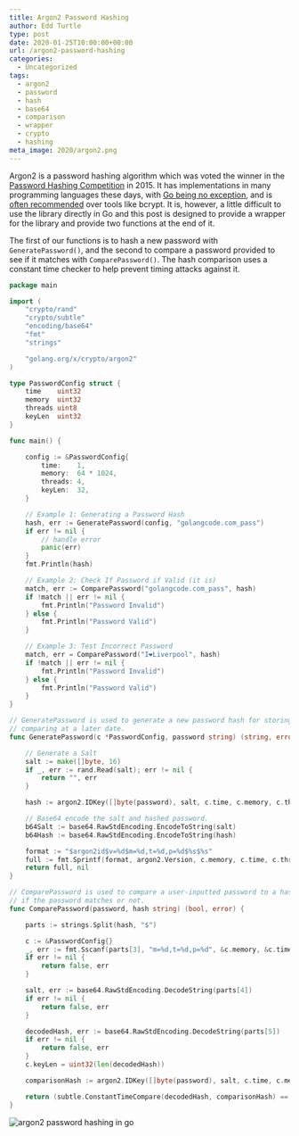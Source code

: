 ```yaml
---
title: Argon2 Password Hashing
author: Edd Turtle
type: post
date: 2020-01-25T10:00:00+00:00
url: /argon2-password-hashing
categories:
  - Uncategorized
tags:
  - argon2
  - password
  - hash
  - base64
  - comparison
  - wrapper
  - crypto
  - hashing
meta_image: 2020/argon2.png
---
```


Argon2 is a password hashing algorithm which was voted the winner in the [Password Hashing Competition](https://password-hashing.net/) in 2015. It has implementations in many programming languages these days, with [Go being no exception](https://godoc.org/golang.org/x/crypto/argon2), and is [often recommended](https://security.stackexchange.com/a/197550) over tools like bcrypt. It is, however, a little difficult to use the library directly in Go and this post is designed to provide a wrapper for the library and provide two functions at the end of it. 

The first of our functions is to hash a new password with `GeneratePassword()`, and the second to compare a password provided to see if it matches with `ComparePassword()`. The hash comparison uses a constant time checker to help prevent timing attacks against it.

```go
package main

import (
	"crypto/rand"
	"crypto/subtle"
	"encoding/base64"
	"fmt"
	"strings"

	"golang.org/x/crypto/argon2"
)

type PasswordConfig struct {
	time    uint32
	memory  uint32
	threads uint8
	keyLen  uint32
}

func main() {

	config := &PasswordConfig{
		time:    1,
		memory:  64 * 1024,
		threads: 4,
		keyLen:  32,
	}

	// Example 1: Generating a Password Hash
	hash, err := GeneratePassword(config, "golangcode.com_pass")
	if err != nil {
		// handle error
		panic(err)
	}
	fmt.Println(hash)

	// Example 2: Check If Password if Valid (it is)
	match, err := ComparePassword("golangcode.com_pass", hash)
	if !match || err != nil {
		fmt.Println("Password Invalid")
	} else {
		fmt.Println("Password Valid")
	}

	// Example 3: Test Incorrect Password
	match, err = ComparePassword("I❤Liverpool", hash)
	if !match || err != nil {
		fmt.Println("Password Invalid")
	} else {
		fmt.Println("Password Valid")
	}
}

// GeneratePassword is used to generate a new password hash for storing and
// comparing at a later date.
func GeneratePassword(c *PasswordConfig, password string) (string, error) {

	// Generate a Salt
	salt := make([]byte, 16)
	if _, err := rand.Read(salt); err != nil {
		return "", err
	}

	hash := argon2.IDKey([]byte(password), salt, c.time, c.memory, c.threads, c.keyLen)

	// Base64 encode the salt and hashed password.
	b64Salt := base64.RawStdEncoding.EncodeToString(salt)
	b64Hash := base64.RawStdEncoding.EncodeToString(hash)

	format := "$argon2id$v=%d$m=%d,t=%d,p=%d$%s$%s"
	full := fmt.Sprintf(format, argon2.Version, c.memory, c.time, c.threads, b64Salt, b64Hash)
	return full, nil
}

// ComparePassword is used to compare a user-inputted password to a hash to see
// if the password matches or not.
func ComparePassword(password, hash string) (bool, error) {

	parts := strings.Split(hash, "$")

	c := &PasswordConfig{}
	_, err := fmt.Sscanf(parts[3], "m=%d,t=%d,p=%d", &c.memory, &c.time, &c.threads)
	if err != nil {
		return false, err
	}

	salt, err := base64.RawStdEncoding.DecodeString(parts[4])
	if err != nil {
		return false, err
	}

	decodedHash, err := base64.RawStdEncoding.DecodeString(parts[5])
	if err != nil {
		return false, err
	}
	c.keyLen = uint32(len(decodedHash))

	comparisonHash := argon2.IDKey([]byte(password), salt, c.time, c.memory, c.threads, c.keyLen)

	return (subtle.ConstantTimeCompare(decodedHash, comparisonHash) == 1), nil
}
```

![argon2 password hashing in go](/img/2020/argon2.png)